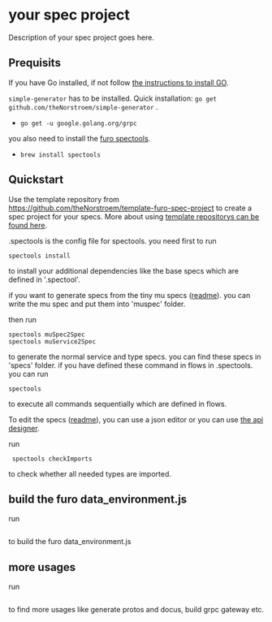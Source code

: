 # your spec project

Description of your spec project goes here.
## Prequisits
If you have Go installed, if not follow [the instructions to install GO](https://golang.org/doc/install).

`simple-generator` has to be installed. Quick installation: `go get github.com/theNorstroem/simple-generator` .

- `go get -u google.golang.org/grpc`  

you also need to install the [furo spectools](https://github.com/theNorstroem/spectools). 

- `brew install spectools`  

## Quickstart
Use the template repository from https://github.com/theNorstroem/template-furo-spec-project to create a spec project for your specs.
More about using [template repositorys can be found here](https://help.github.com/en/github/creating-cloning-and-archiving-repositories/creating-a-repository-from-a-template).

.spectools is the config file for spectools. you need first to run
 ```
spectools install
 ```

to install your additional dependencies like the base specs which are defined in '.spectool'.

if you want to generate specs from the tiny mu specs ([readme](muspec/readme.md)). you can write the mu spec and put them into 'muspec' folder. 

then run
 ```
spectools muSpec2Spec
spectools muService2Spec
 ```
to generate the normal service and type specs. you can find these specs in 'specs' folder. 
if you have defined these command in flows in .spectools. you can run
 ```
spectools 
 ```
to execute all commands sequentially which are defined in flows. 

To edit the specs ([readme](specs/readme.md)), you can use a json editor or you can use [the api designer](http://api.designer.furo.pro/). 

run 
```
 spectools checkImports 
```
to check whether all needed types are imported. 

## build the furo data_environment.js

 run 
```spectools genEsModule
```
to build the furo data_environment.js

## more usages

 run 
```spectools -h
```
to find more usages like generate protos and docus, build grpc gateway etc. 
